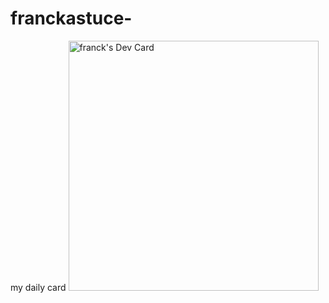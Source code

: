 # franckastuce-
my daily card
<a href="https://app.daily.dev/franckastuce"><img src="https://api.daily.dev/devcards/ee0e84c7c03944fc958a3ad7c96be21e.png?r=yjp" width="400" alt="franck's Dev Card"/></a>
